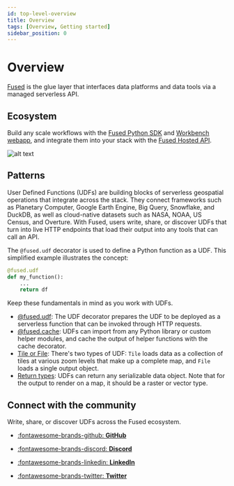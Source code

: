 ```yaml
---
id: top-level-overview
title: Overview
tags: [Overview, Getting started]
sidebar_position: 0
---
```



# Overview

[Fused](https://www.fused.io/) is the glue layer that interfaces data platforms and data tools via a managed serverless API.



## Ecosystem

Build any scale workflows with the [Fused Python SDK](python-sdk/overview.md) and [Workbench webapp](workbench/overview.md), and integrate them into your stack with the [Fused Hosted API](hosted-api/overview.md).


![alt text](https://fused-magic.s3.us-west-2.amazonaws.com/docs_assets/ecosystem_diagram.png)

## Patterns

User Defined Functions (UDFs) are building blocks of serverless geospatial operations that integrate across the stack. They connect frameworks such as Planetary Computer, Google Earth Engine, Big Query, Snowflake, and DuckDB, as well as cloud-native datasets such as NASA, NOAA, US Census, and Overture. With Fused, users write, share, or discover UDFs that turn into live HTTP endpoints that load their output into any tools that can call an API.

The `@fused.udf` decorator is used to define a Python function as a UDF. This simplified example illustrates the concept:

```python
@fused.udf
def my_function():
    ...
    return df
```

Keep these fundamentals in mind as you work with UDFs.

- [@fused.udf](core_concepts/#fusedudf): The UDF decorator prepares the UDF to be deployed as a serverless function that can be invoked through HTTP requests.
- [@fused.cache](core_concepts/#caching): UDFs can import from any Python library or custom helper modules, and cache the output of helper functions with the cache decorator.
- [Tile or File](core_concepts/#tile-vs-file-udfs): There's two types of UDF: `Tile` loads data as a collection of tiles at various zoom levels that make up a complete map, and `File` loads a single output object.
- [Return types](core_concepts/#return-types): UDFs can return any serializable data object. Note that for the output to render on a map, it should be a raster or vector type.


## Connect with the community

Write, share, or discover UDFs across the Fused ecosystem.

<div class="grid cards" markdown>

-   [:fontawesome-brands-github: __GitHub__](https://github.com/fusedio/udfs/tree/main)

-   [:fontawesome-brands-discord: __Discord__](https://bit.ly/fusedslack)

-   [:fontawesome-brands-linkedin: __LinkedIn__](https://www.linkedin.com/company/fusedio/)

-   [:fontawesome-brands-twitter: __Twitter__](https://twitter.com/Fused_io)


</div>
